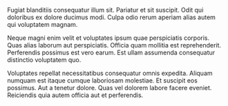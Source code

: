 Fugiat blanditiis consequatur illum sit. Pariatur et sit suscipit. Odit qui doloribus ex dolore ducimus modi. Culpa odio rerum aperiam alias autem qui voluptatem magnam.
 Neque magni enim velit et voluptates ipsum quae perspiciatis corporis. Quas alias laborum aut perspiciatis. Officia quam mollitia est reprehenderit. Perferendis possimus est vero earum. Est ullam assumenda consequatur distinctio voluptatem quo.
 Voluptates repellat necessitatibus consequatur omnis expedita. Aliquam numquam est itaque cumque laboriosam molestiae. Et suscipit eos possimus. Aut a tenetur dolore. Quas vel dolorem labore facere eveniet. Reiciendis quia autem officia aut et perferendis.